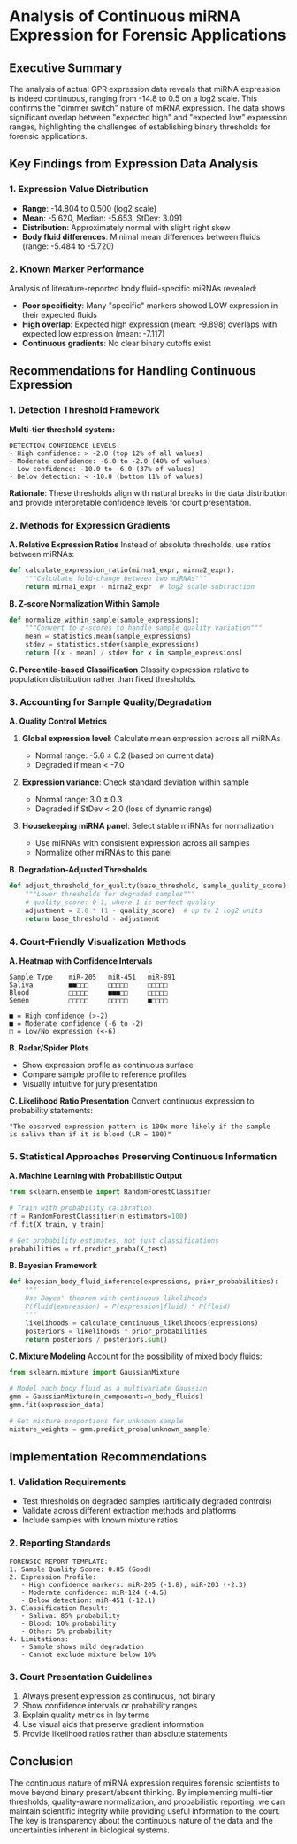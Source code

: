 # Analysis of Continuous miRNA Expression for Forensic Applications

## Executive Summary

The analysis of actual GPR expression data reveals that miRNA expression is indeed continuous, ranging from -14.8 to 0.5 on a log2 scale. This confirms the "dimmer switch" nature of miRNA expression. The data shows significant overlap between "expected high" and "expected low" expression ranges, highlighting the challenges of establishing binary thresholds for forensic applications.

## Key Findings from Expression Data Analysis

### 1. Expression Value Distribution
- **Range**: -14.804 to 0.500 (log2 scale)
- **Mean**: -5.620, Median: -5.653, StDev: 3.091
- **Distribution**: Approximately normal with slight right skew
- **Body fluid differences**: Minimal mean differences between fluids (range: -5.484 to -5.720)

### 2. Known Marker Performance
Analysis of literature-reported body fluid-specific miRNAs revealed:
- **Poor specificity**: Many "specific" markers showed LOW expression in their expected fluids
- **High overlap**: Expected high expression (mean: -9.898) overlaps with expected low expression (mean: -7.117)
- **Continuous gradients**: No clear binary cutoffs exist

## Recommendations for Handling Continuous Expression

### 1. Detection Threshold Framework

**Multi-tier threshold system:**
```
DETECTION CONFIDENCE LEVELS:
- High confidence: > -2.0 (top 12% of all values)
- Moderate confidence: -6.0 to -2.0 (40% of values)
- Low confidence: -10.0 to -6.0 (37% of values)
- Below detection: < -10.0 (bottom 11% of values)
```

**Rationale**: These thresholds align with natural breaks in the data distribution and provide interpretable confidence levels for court presentation.

### 2. Methods for Expression Gradients

**A. Relative Expression Ratios**
Instead of absolute thresholds, use ratios between miRNAs:
```python
def calculate_expression_ratio(mirna1_expr, mirna2_expr):
    """Calculate fold-change between two miRNAs"""
    return mirna1_expr - mirna2_expr  # log2 scale subtraction
```

**B. Z-score Normalization Within Sample**
```python
def normalize_within_sample(sample_expressions):
    """Convert to z-scores to handle sample quality variation"""
    mean = statistics.mean(sample_expressions)
    stdev = statistics.stdev(sample_expressions)
    return [(x - mean) / stdev for x in sample_expressions]
```

**C. Percentile-based Classification**
Classify expression relative to population distribution rather than fixed thresholds.

### 3. Accounting for Sample Quality/Degradation

**A. Quality Control Metrics**
1. **Global expression level**: Calculate mean expression across all miRNAs
   - Normal range: -5.6 ± 0.2 (based on current data)
   - Degraded if mean < -7.0

2. **Expression variance**: Check standard deviation within sample
   - Normal range: 3.0 ± 0.3
   - Degraded if StDev < 2.0 (loss of dynamic range)

3. **Housekeeping miRNA panel**: Select stable miRNAs for normalization
   - Use miRNAs with consistent expression across all samples
   - Normalize other miRNAs to this panel

**B. Degradation-Adjusted Thresholds**
```python
def adjust_threshold_for_quality(base_threshold, sample_quality_score):
    """Lower thresholds for degraded samples"""
    # quality_score: 0-1, where 1 is perfect quality
    adjustment = 2.0 * (1 - quality_score)  # up to 2 log2 units
    return base_threshold - adjustment
```

### 4. Court-Friendly Visualization Methods

**A. Heatmap with Confidence Intervals**
```
Sample Type    miR-205   miR-451   miR-891
Saliva         ■■□□□     □□□□□     □□□□□
Blood          □□□□□     ■■■□□     □□□□□
Semen          □□□□□     □□□□□     ■□□□□

■ = High confidence (>-2)
■ = Moderate confidence (-6 to -2)
□ = Low/No expression (<-6)
```

**B. Radar/Spider Plots**
- Show expression profile as continuous surface
- Compare sample profile to reference profiles
- Visually intuitive for jury presentation

**C. Likelihood Ratio Presentation**
Convert continuous expression to probability statements:
```
"The observed expression pattern is 100x more likely if the sample
is saliva than if it is blood (LR = 100)"
```

### 5. Statistical Approaches Preserving Continuous Information

**A. Machine Learning with Probabilistic Output**
```python
from sklearn.ensemble import RandomForestClassifier

# Train with probability calibration
rf = RandomForestClassifier(n_estimators=100)
rf.fit(X_train, y_train)

# Get probability estimates, not just classifications
probabilities = rf.predict_proba(X_test)
```

**B. Bayesian Framework**
```python
def bayesian_body_fluid_inference(expressions, prior_probabilities):
    """
    Use Bayes' theorem with continuous likelihoods
    P(fluid|expression) ∝ P(expression|fluid) * P(fluid)
    """
    likelihoods = calculate_continuous_likelihoods(expressions)
    posteriors = likelihoods * prior_probabilities
    return posteriors / posteriors.sum()
```

**C. Mixture Modeling**
Account for the possibility of mixed body fluids:
```python
from sklearn.mixture import GaussianMixture

# Model each body fluid as a multivariate Gaussian
gmm = GaussianMixture(n_components=n_body_fluids)
gmm.fit(expression_data)

# Get mixture proportions for unknown sample
mixture_weights = gmm.predict_proba(unknown_sample)
```

## Implementation Recommendations

### 1. Validation Requirements
- Test thresholds on degraded samples (artificially degraded controls)
- Validate across different extraction methods and platforms
- Include samples with known mixture ratios

### 2. Reporting Standards
```
FORENSIC REPORT TEMPLATE:
1. Sample Quality Score: 0.85 (Good)
2. Expression Profile:
   - High confidence markers: miR-205 (-1.8), miR-203 (-2.3)
   - Moderate confidence: miR-124 (-4.5)
   - Below detection: miR-451 (-12.1)
3. Classification Result:
   - Saliva: 85% probability
   - Blood: 10% probability
   - Other: 5% probability
4. Limitations:
   - Sample shows mild degradation
   - Cannot exclude mixture below 10%
```

### 3. Court Presentation Guidelines
1. Always present expression as continuous, not binary
2. Show confidence intervals or probability ranges
3. Explain quality metrics in lay terms
4. Use visual aids that preserve gradient information
5. Provide likelihood ratios rather than absolute statements

## Conclusion

The continuous nature of miRNA expression requires forensic scientists to move beyond binary present/absent thinking. By implementing multi-tier thresholds, quality-aware normalization, and probabilistic reporting, we can maintain scientific integrity while providing useful information to the court. The key is transparency about the continuous nature of the data and the uncertainties inherent in biological systems.